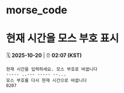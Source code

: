 # morse_code
# 현재 시간을 모스 부호 표시
<!-- MORSE_TIME_START -->
🗓️ **2025-10-20** | ⏰ **02:07 (KST)**

```
현재 시간을 입력하세요. 모스 부호로 바꿉니다
----- ..--- ----- --...
모스 부호를 다시 현재 시간으로 바꿉니다
0207
```
<!-- MORSE_TIME_END -->
